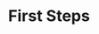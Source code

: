 ---
title: First Steps
parent: First Steps
nav_order: 3
permalink: /docs/first_steps.html
layout: tiles
has_children: true
hide_content: true
tiles:
  - title: Onboarding
    description: getting started with evan.network
    icon: snowboarding
    link: /docs/first_steps/quick-start.html

  - title: Dashboard
    description: evan.network landing page
    icon: tachometer-alt
    link: /docs/first_steps/dashboard.html

  - title: Profile
    description: view and manage your personal settings
    icon: id-card
    link: /docs/first_steps/contacts.html

  - title: Mailbox
    description: communicate with business business partners
    icon: inbox
    link: /docs/first_steps/mailbox.html

  - title: Verification
    description: check and issue trusts for accounts
    icon: certificate
    link: /docs/first_steps/verification.html

  - title: Example Dapp - Taskboard
    description: evan.network example Dapp
    icon: tasks
    link: /docs/first_steps/taskboard.html
---